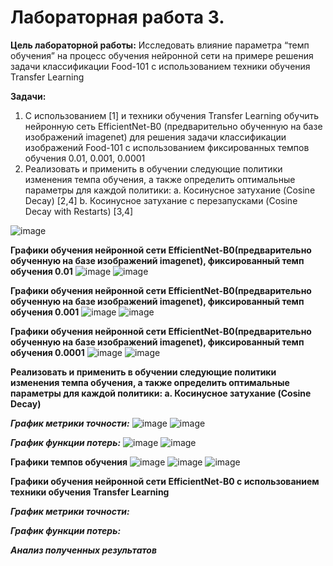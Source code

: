 # Лабораторная работа 3.

**Цель лабораторной работы:**  Исследовать влияние параметра “темп обучения” на
процесс обучения нейронной сети на примере решения задачи классификации Food-101 с
использованием техники обучения Transfer Learning

**Задачи:**

1. С использованием [1] и техники обучения Transfer Learning обучить нейронную сеть
EfficientNet-B0 (предварительно обученную на базе изображений imagenet) для
решения задачи классификации изображений Food-101 с использованием
фиксированных темпов обучения 0.01, 0.001, 0.0001
2. Реализовать и применить в обучении следующие политики изменения темпа
обучения, а также определить оптимальные параметры для каждой политики:
a. Косинусное затухание (Cosine Decay) [2,4]
b. Косинусное затухание с перезапусками (Cosine Decay with Restarts) [3,4]


![image](https://user-images.githubusercontent.com/56519328/116051585-6b880380-a681-11eb-8f16-07aee4705635.png)

**Графики обучения нейронной сети EfficientNet-B0(предварительно обученную на базе изображений imagenet), фиксированный темп обучения 0.01**
![image](https://user-images.githubusercontent.com/56519328/116607263-715c3e00-a93a-11eb-85d3-4648ed243ccd.png)
![image](https://user-images.githubusercontent.com/56519328/116607335-846f0e00-a93a-11eb-8182-1e7264ba8277.png)

**Графики обучения нейронной сети EfficientNet-B0(предварительно обученную на базе изображений imagenet), фиксированный темп обучения 0.001**
![image](https://user-images.githubusercontent.com/56519328/116607365-905ad000-a93a-11eb-975d-75906e1cd5ba.png)
![image](https://user-images.githubusercontent.com/56519328/116607409-a072af80-a93a-11eb-9822-e3e74b465d6c.png)

**Графики обучения нейронной сети EfficientNet-B0(предварительно обученную на базе изображений imagenet), фиксированный темп обучения 0.0001**
![image](https://user-images.githubusercontent.com/56519328/116607459-b08a8f00-a93a-11eb-828c-1a184ecf4873.png)
![image](https://user-images.githubusercontent.com/56519328/116607514-c009d800-a93a-11eb-95ae-a60563aede79.png)




**Реализовать и применить в обучении следующие политики изменения темпа
обучения, а также определить оптимальные параметры для каждой политики:
a. Косинусное затухание (Cosine Decay)**

***График метрики точности:***
![image](https://user-images.githubusercontent.com/56519328/116806456-ca43f600-ab35-11eb-85d8-dfe48f2b8490.png)
![image](https://user-images.githubusercontent.com/56519328/116806459-d16b0400-ab35-11eb-90f5-6e8513cc6f9b.png)


***График функции потерь:***
![image](https://user-images.githubusercontent.com/56519328/116806472-e34ca700-ab35-11eb-93c5-339967b5cb71.png)
![image](https://user-images.githubusercontent.com/56519328/116806476-e9db1e80-ab35-11eb-985b-a2e131ee2fc3.png)
 
 **Графики темпов обучения**
 ![image](https://user-images.githubusercontent.com/56519328/116806508-26a71580-ab36-11eb-9ac8-7906599e08de.png)
![image](https://user-images.githubusercontent.com/56519328/116806516-30c91400-ab36-11eb-8102-d326914a17d7.png)
![image](https://user-images.githubusercontent.com/56519328/116806526-3f173000-ab36-11eb-87f8-96ed14bd62c6.png)



**Графики обучения нейронной сети EfficientNet-B0 c использованием техники обучения Transfer Learning**


  
***График метрики точности:***

***График функции потерь:***


***Анализ полученных результатов***

